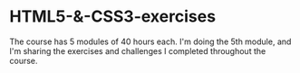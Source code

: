 # HTML5-&-CSS3-exercises
 The course has 5 modules of 40 hours each. I'm doing the 5th module, and I'm sharing the exercises and challenges I completed throughout the course.
